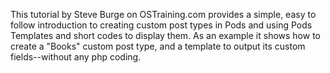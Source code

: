 <script>
{
    "title": "Introduction to Pods: WordPress as a CMS",
    "excerpt": "This tutorial by Steve Burge on OSTraining.com provides a simple, easy to follow introduction to creating custom post types in Pods and using Pods Templates and short codes to display them. As an example it shows how to create a "Books" custom post type, and a template to output its custom fields--without any php coding.",
    "author": "josh412",
    "link": "http://www.ostraining.com/blog/wordpress/introduction-to-pods/",
    "termSlugs": {
        "tutorial_type": [
            "adding-custom-fields", "beginner", "using-pods-templates",
        ]
    },
    "customFields": [
    {"key":"_yoast_wpseo_title", "value": "Introduction to Pods: WordPress as a CMS - Pods Framework"},
    {"key":"_yoast_wpseo_metadesc", "value": "A simple, easy to follow introduction to creating custom post types in Pods and using Pods Templates and short codes to display them."}
    ]
}
</script>
This tutorial by Steve Burge on OSTraining.com provides a simple, easy to follow introduction to creating custom post types in Pods and using Pods Templates and short codes to display them. As an example it shows how to create a "Books" custom post type, and a template to output its custom fields--without any php coding.
